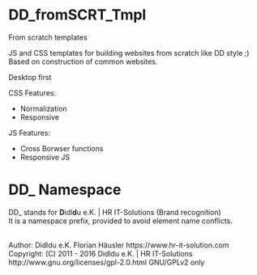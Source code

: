 # DD_fromSCRT_Tmpl
From scratch templates

JS and CSS templates for building websites from scratch like DD style ;)
Based on construction of common websites.

Desktop first

CSS Features:
- Normalization
- Responsive

JS Features:
- Cross Borwser functions
- Responsive JS

# DD_ Namespace
DD_ stands for  **D**idl**d**u e.K. | HR IT-Solutions (Brand recognition)                   <br>
It is a namespace prefix, provided to avoid element name conflicts.

<br>
Author: Didldu e.K. Florian Häusler https://www.hr-it-solution.com                          <br>
Copyright: (C) 2011 - 2016 Didldu e.K. | HR IT-Solutions                                    <br>
http://www.gnu.org/licenses/gpl-2.0.html GNU/GPLv2 only
